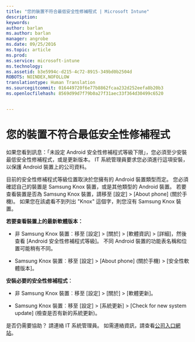 ```yaml
---
title: "您的裝置不符合最低安全性修補程式 | Microsoft Intune"
description: 
keywords: 
author: barlan
ms.author: barlan
manager: angrobe
ms.date: 09/25/2016
ms.topic: article
ms.prod: 
ms.service: microsoft-intune
ms.technology: 
ms.assetid: b3e5994c-d215-4c72-8915-349bd0b2504d
ROBOTS: NOINDEX,NOFOLLOW
translationtype: Human Translation
ms.sourcegitcommit: 016449720f6e77b8862fcaa232d252eefa8b20b3
ms.openlocfilehash: 8569d99d7f79b0a27f31aec33f364d30499c6520


---
```


# 您的裝置不符合最低安全性修補程式

如果您看到訊息：「未設定 Android 安全性修補程式等級下限」，您必須至少安裝最低安全性修補程式，或是更新版本。 IT 系統管理員要求您必須進行這項安裝，以保護 Android 裝置上的公司資料。

目前的安全性修補程式等級位置取決於您擁有的 Android 裝置類型而定。 您必須確認自己的裝置是 Samsung Knox 裝置，或是其他類型的 Android 裝置。 若要查看裝置是否為 Samsung Knox 裝置，請移至 [設定] > [About phone] (關於手機)。 如果您在該處看不到列出 "Knox" 這個字，則您沒有 Samsung Knox 裝置。

**若要查看裝置上的最新軟體版本：**

- 非 Samsung Knox 裝置︰移至 [設定]  >  [關於]  >  [軟體資訊]  >  [詳細]，然後查看 [Android 安全性修補程式等級]。 不同 Android 裝置的功能表名稱和位置可能稍有不同。

- Samsung Knox 裝置︰移至 [設定]  >  [About phone] (關於手機)  >  [安全性軟體版本]。

**安裝必要的安全性修補程式︰**

- 非 Samsung Knox 裝置︰移至 [設定]  >  [關於]  >  [軟體更新]。

- Samsung Knox 裝置︰移至 [設定]  >  [系統更新]  >  [Check for new system update] (檢查是否有新的系統更新)。

是否仍需要協助？ 請連絡 IT 系統管理員。 如需連絡資訊，請查看[公司入口網站](http://portal.manage.microsoft.com)。



<!--HONumber=Oct16_HO2-->


